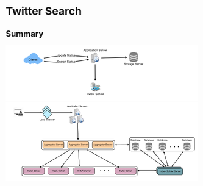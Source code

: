 # Twitter Search

## Summary
![overview](./img/twitter-search-overview.png)
![detail](./img/twitter-search-detail.png)
